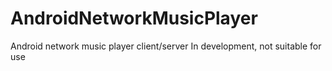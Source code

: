 AndroidNetworkMusicPlayer
=========================

Android network music player client/server
In development, not suitable for use
